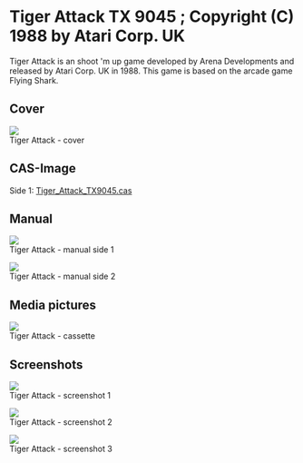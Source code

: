 # Tiger Attack TX 9045 ; Copyright (C) 1988 by Atari Corp. UK  
Tiger Attack is an shoot 'm up game developed by Arena Developments and released by Atari Corp. UK in 1988. This game is based on the arcade game Flying Shark.  
  
## Cover  
![](attachments/Tiger_Attack_Cover_.jpg)  
Tiger Attack - cover  
  
## CAS-Image  
Side 1: [Tiger_Attack_TX9045.cas](attachments/Tiger_Attack_TX9045.cas)  
  
## Manual  
![](attachments/Tiger_Attack_Manual2.jpg)  
Tiger Attack - manual side 1  
  
![](attachments/Tiger_Attack_Manual3.jpg)  
Tiger Attack - manual side 2  
  
## Media pictures  
![](attachments/Tiger_Attack_tape.jpg)  
Tiger Attack - cassette  
  
## Screenshots  
![](attachments/tiger_sh1.jpg)  
Tiger Attack - screenshot 1  
  
![](attachments/tiger_sh2.jpg)  
Tiger Attack - screenshot 2  
  
![](attachments/tiger_sh3.jpg)  
Tiger Attack - screenshot 3  

